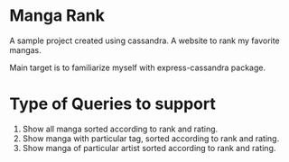 # Manga Rank

A sample project created using cassandra. A website to rank my favorite mangas.

Main target is to familiarize myself with express-cassandra package.

# Type of Queries to support

1. Show all manga sorted according to rank and rating.
1. Show manga with particular tag, sorted according to rank and rating.
1. Show manga of particular artist sorted according to rank and rating.
